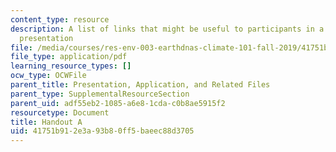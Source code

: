 ```yaml
---
content_type: resource
description: A list of links that might be useful to participants in a Climate 101
  presentation
file: /media/courses/res-env-003-earthdnas-climate-101-fall-2019/41751b912e3a93b80ff5baeec88d3705_MITRES_ENV_003_handoutA.pdf
file_type: application/pdf
learning_resource_types: []
ocw_type: OCWFile
parent_title: Presentation, Application, and Related Files
parent_type: SupplementalResourceSection
parent_uid: adf55eb2-1085-a6e8-1cda-c0b8ae5915f2
resourcetype: Document
title: Handout A
uid: 41751b91-2e3a-93b8-0ff5-baeec88d3705
---
```

